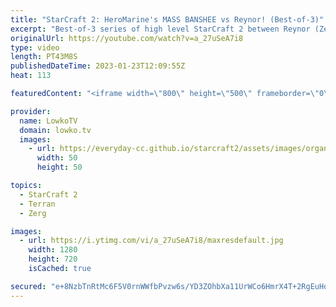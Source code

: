 ```yaml
---
title: "StarCraft 2: HeroMarine's MASS BANSHEE vs Reynor! (Best-of-3)"
excerpt: "Best-of-3 series of high level StarCraft 2 between Reynor (Zerg) and HeroMarine (Terran). In this series HeroMarine decides to test out the new mech Terarn changes, as he masses both Banshees as well as Cyclones.  Support my work: https://patreon.com/lowkotv Lowko Merch: https://lowko.shop  My YouTube"
originalUrl: https://youtube.com/watch?v=a_27uSeA7i8
type: video
length: PT43M8S
publishedDateTime: 2023-01-23T12:09:55Z
heat: 113

featuredContent: "<iframe width=\"800\" height=\"500\" frameborder=\"0\" src=\"https://www.youtube.com/embed/a_27uSeA7i8\" allow=\"accelerometer; autoplay; encrypted-media; gyroscope; picture-in-picture\" allowfullscreen></iframe>"

provider:
  name: LowkoTV
  domain: lowko.tv
  images:
    - url: https://everyday-cc.github.io/starcraft2/assets/images/organizations/lowko.tv-50x50.jpg
      width: 50
      height: 50

topics:
  - StarCraft 2
  - Terran
  - Zerg

images:
  - url: https://i.ytimg.com/vi/a_27uSeA7i8/maxresdefault.jpg
    width: 1280
    height: 720
    isCached: true

secured: "e+8NzbTnRtMc6F5V0rnWWfbPvzw6s/YD3ZOhbXa11UrWCo6HmrX4T+2RgEuHqYzA1zw3ykeGrXahHEJbqj2eeKGX2CnsnDHpPEvKvqQoVBg4JTnd4v1S5mKaHblSvQwK76KuUnFZK9hNIejZ2o8jdeBB/VmTcO38Zkcx3Zh8aa029okMmIqLJp0vA/Q2ToL8TKf6ZvPs/KLllV3sIWjmGIVCVqEQxu6hq+0iHB5O6ZMyIBy/CXXD9/iiFzk9meBPI1ONd2xFev9j1neZSVsecfiRhM66nJ4Xdpss0cpqDTfAB2SyW3mpb6ys7R50Z3j9tIw9Ns2aCq0Vj6My+ugUMfk/0BMMGkKPzKzX+DvAYXmWI7aCs9xZBA8QR6nlPj3vsrfhpX18GCMZj1to6mux7ht+KL8cOEuA/OWd9wO58MbrN8wCtD9kAyWjjgYZZMva;cuE41mW7ObBTbJDYDgaTYg=="
---
```


